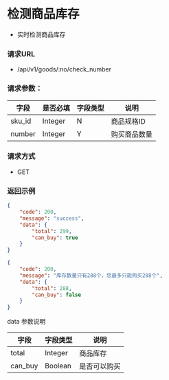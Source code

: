 # 检测商品库存

* 实时检测商品库存

### 请求URL

* /api/v1/goods/:no/check_number

### 请求参数：

| 字段     | 是否必填    | 字段类型 | 说明     |
|--------|---------|------|--------|
| sku_id | Integer | N    | 商品规格ID |
| number | Integer | Y    | 购买商品数量 |



### 请求方式
* GET

### 返回示例

```json
{
    "code": 200,
    "message": "success",
    "data": {
        "total": 299,
        "can_buy": true
    }
}
```
```json
{
    "code": 200,
    "message": "库存数量只有288个，您最多只能购买288个",
    "data": {
        "total": 288,
        "can_buy": false
    }
}
```

data 参数说明

| 字段      | 字段类型    | 说明     |
|---------|---------|--------|
| total   | Integer | 商品库存   |
| can_buy | Boolean | 是否可以购买 |
